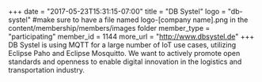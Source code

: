 +++
date = "2017-05-23T15:31:15-07:00"
title = "DB Systel"
logo = "db-systel" #make sure to have a file named logo-[company name].png in the content/membership/members/images folder
member_type = "participating"
member_id = 1144
more_url = "http://www.dbsystel.de"
+++
DB Systel is using MQTT for a large number of IoT use cases, utilizing Eclipse Paho and Eclipse Mosquitto. We want to actively promote open standards and openness to enable digital innovation in the logistics and transportation industry.